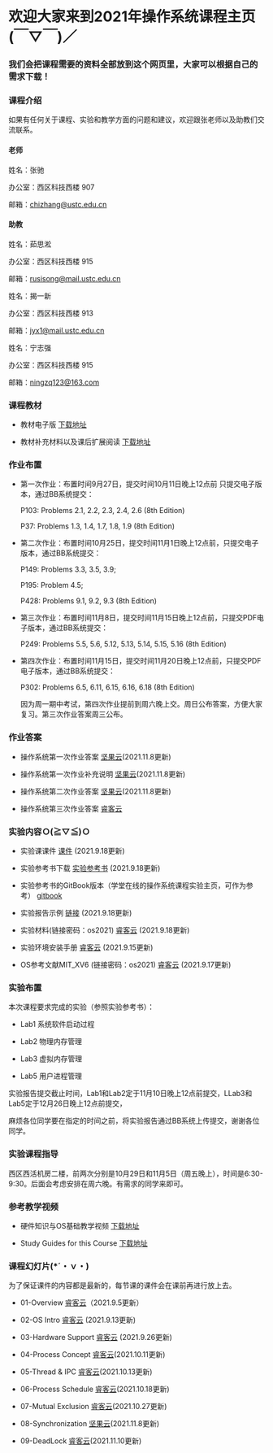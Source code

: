 #      欢迎大家来到2021年操作系统课程主页(￣▽￣)／
###    我们会把课程需要的资料全部放到这个网页里，大家可以根据自己的需求下载！

### 课程介绍

如果有任何关于课程、实验和教学方面的问题和建议，欢迎跟张老师以及助教们交流联系。

#### 老师
姓名：张驰 

办公室：西区科技西楼 907

邮箱：chizhang@ustc.edu.cn

#### 助教
姓名：茹思淞

办公室：西区科技西楼 915

邮箱：rusisong@mail.ustc.edu.cn

姓名：揭一新

办公室：西区科技西楼 913

邮箱：jyx1@mail.ustc.edu.cn

姓名：宁志强

办公室：西区科技西楼 915

邮箱：ningzq123@163.com


### 课程教材

* 教材电子版 [下载地址](https://rec.ustc.edu.cn/share/d6b026f0-0c68-11ec-883a-55deff5397ae)

* 教材补充材料以及课后扩展阅读 [下载地址](https://rec.ustc.edu.cn/share/f763c7d0-0c68-11ec-a97a-f147daafdb12)

### 作业布置

* 第一次作业：布置时间9月27日，提交时间10月11日晚上12点前 只提交电子版本，通过BB系统提交：

  P103: Problems 2.1, 2.2, 2.3, 2.4, 2.6 (8th Edition)

  P37: Problems 1.3,  1.4,  1.7, 1.8, 1.9 (8th Edition)

* 第二次作业：布置时间10月25日，提交时间11月1日晚上12点前，只提交电子版本，通过BB系统提交：

  P149: Problems 3.3, 3.5, 3.9; 

  P195: Problem 4.5;

  P428: Problems 9.1, 9.2, 9.3 (8th Edition)
  
* 第三次作业：布置时间11月8日，提交时间11月15日晚上12点前，只提交PDF电子版本，通过BB系统提交：

  P249: Problems 5.5, 5.6,  5.12, 5.13, 5.14, 5.15, 5.16  (8th Edition)
  
* 第四次作业：布置时间11月15日，提交时间11月20日晚上12点前，只提交PDF电子版本，通过BB系统提交：

  P302: Problems 6.5, 6.11, 6.15, 6.16, 6.18 (8th Edition)
  
  因为周一期中考试，第四次作业提前到周六晚上交。周日公布答案，方便大家复习。第三次作业答案周三公布。

### 作业答案

* 操作系统第一次作业答案 [坚果云](https://www.jianguoyun.com/p/DVCmvrAQ7YrdCBi805gE)(2021.11.8更新)

* 操作系统第一次作业补充说明 [坚果云](https://www.jianguoyun.com/p/Da0HK68Q7YrdCBjL05gE)(2021.11.8更新)

* 操作系统第二次作业答案 [坚果云](https://www.jianguoyun.com/p/DfEKISAQ7YrdCBjG05gE)(2021.11.8更新)

* 操作系统第三次作业答案 [睿客云](https://rec.ustc.edu.cn/share/e90f2060-4752-11ec-aae0-a7728bf28be8)

### 实验内容Ｏ(≧▽≦)Ｏ

* 实验课课件 [课件](https://rec.ustc.edu.cn/share/cc4de730-1862-11ec-ae84-7de32fbd5ad2) (2021.9.18更新)

* 实验参考书下载 [实验参考书](https://rec.ustc.edu.cn/share/cd1f00b0-181e-11ec-94f4-e545c81fecb3) (2021.9.18更新)

* 实验参考书的GitBook版本（学堂在线的操作系统课程实验主页，可作为参考） [gitbook](https://chyyuu.gitbooks.io/ucore_os_docs/content/)

* 实验报告示例 [链接](https://rec.ustc.edu.cn/share/bf09dd50-181d-11ec-a9cb-9198651edd26) (2021.9.18更新)

* 实验材料(链接密码：os2021) [睿客云](https://rec.ustc.edu.cn/share/1ff97ca0-1862-11ec-b98e-3dbed89c4723) (2021.9.18更新)

* 实验环境安装手册 [睿客云](https://rec.ustc.edu.cn/share/e7675a40-1625-11ec-bdd8-7f2a85493b09) (2021.9.15更新)

* OS参考文献MIT_XV6 (链接密码：os2021) [睿客云](https://rec.ustc.edu.cn/share/d29e0e60-1795-11ec-b0e1-0dd1af933dd2) (2021.9.17更新)


### 实验布置

本次课程要求完成的实验（参照实验参考书）：

* Lab1 系统软件启动过程

* Lab2 物理内存管理

* Lab3 虚拟内存管理

* Lab5 用户进程管理

实验报告提交截止时间，Lab1和Lab2定于11月10日晚上12点前提交，LLab3和Lab5定于12月26日晚上12点前提交，

麻烦各位同学要在指定的时间之前，将实验报告通过BB系统上传提交，谢谢各位同学。

### 实验课程指导

西区西活机房二楼，前两次分别是10月29日和11月5日（周五晚上），时间是6:30-9:30。后面会考虑安排在周六晚。有需求的同学来即可。


### 参考教学视频

* 硬件知识与OS基础教学视频 [下载地址](https://rec.ustc.edu.cn/share/8b630790-0c69-11ec-8846-c7a5f74cff06)

* Study Guides for this Course [下载地址](https://rec.ustc.edu.cn/share/eadd9c40-0c6a-11ec-abad-81c5f48e2180)




### 课程幻灯片(*´・ｖ・)

为了保证课件的内容都是最新的，每节课的课件会在课前再进行放上去。

* 01-Overview [睿客云](https://rec.ustc.edu.cn/share/95884dc0-0e3a-11ec-81f1-2f79bd3d8718)（2021.9.5更新）

* 02-OS Intro [睿客云](https://rec.ustc.edu.cn/share/fefb0470-13e5-11ec-a5e4-334921d771ed) (2021.9.13更新)

* 03-Hardware Support [睿客云](https://rec.ustc.edu.cn/share/26f0be40-1ed2-11ec-a940-4f479dd404e0) (2021.9.26更新)

* 04-Process Concept [睿客云](https://rec.ustc.edu.cn/share/39c9c6e0-2a4e-11ec-91cb-eb839aafe8cf)(2021.10.11更新)

* 05-Thread & IPC [睿客云](https://rec.ustc.edu.cn/share/b55cd8c0-2c14-11ec-a645-e18945d5601d)(2021.10.13更新)

* 06-Process Schedule [睿客云](https://rec.ustc.edu.cn/share/3a6d38c0-30cb-11ec-a760-6fce64bdd81f)(2021.10.18更新)

* 07-Mutual Exclusion [睿客云](https://rec.ustc.edu.cn/share/85c332c0-36e8-11ec-9dc6-bbb8b380b461)(2021.10.27更新)

* 08-Synchronization [坚果云](https://www.jianguoyun.com/p/DRuzfDcQ7YrdCBiCxpgE)(2021.11.8更新)

* 09-DeadLock [睿客云](https://rec.ustc.edu.cn/share/36917bd0-41e1-11ec-934b-711b97d9a941)(2021.11.10更新)
